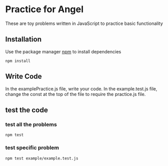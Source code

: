 # Practice for Angel

These are toy problems written in JavaScript to practice basic functionality

## Installation

Use the package manager [npm](https://docs.npmjs.com/about-npm) to install dependencies

```
npm install
```

## Write Code

In the examplePractice.js file, write your code.
In the example.test.js file, change the const at the top of the file to require the practice.js file.

## test the code

### test all the problems

```
npm test
```

### test specific problem

```
npm test example/example.test.js
```

